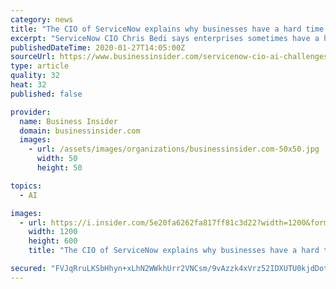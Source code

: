 ```yaml
---
category: news
title: "The CIO of ServiceNow explains why businesses have a hard time wrapping their head around AI, and says the secret is making it 'explainable'"
excerpt: "ServiceNow CIO Chris Bedi says enterprises sometimes have a hard time embracing AI which he says must be easy-to-understand and \"explainable.\""
publishedDateTime: 2020-01-27T14:05:00Z
sourceUrl: https://www.businessinsider.com/servicenow-cio-ai-challenges-enterprise-explainable-2020-1
type: article
quality: 32
heat: 32
published: false

provider:
  name: Business Insider
  domain: businessinsider.com
  images:
    - url: /assets/images/organizations/businessinsider.com-50x50.jpg
      width: 50
      height: 50

topics:
  - AI

images:
  - url: https://i.insider.com/5e20fa6262fa817ff81c3d22?width=1200&format=jpeg
    width: 1200
    height: 600
    title: "The CIO of ServiceNow explains why businesses have a hard time wrapping their head around AI, and says the secret is making it 'explainable'"

secured: "FVJqRruLKSbHhyn+xLhN2WWkhUrr2VNCsm/9vAzzk4xVrz52IDXUTU0kjdDotQDEPL2HhduUt+TVToXKTIL0AfjwhqJKUssiqx18Uylo0NJvCI9P9eBtvaPh+ftpJ+1Ew2zxpMoKZt/Q4PeCBcEnP/wrLMOKtLhe3iIOSswM4qWd3xz7bWlEdRBGK9p2f3DmfIuAg7+gVcjJ+uALYFnTNscqrTI5h9lf98sav9IuaLL513eSI1NKknEaAlN+qf/8pHhA/A5YNzg69lTBHAiA1pnFDu/ta51SsxW6cjlumT/x4GgsrsyXOQlF5pf8oL12cu7uCAgzH3JfHQ8YIIdwMIjiEXUjC7nbcNHnzQUJA/8cDHOUI7gwnKbFc+YAPosTY+NMVQAvJftH6l0I0UO/nt6SbR6p+akfL20j4VseeJGqobEGN5Dmk6TI/iv49DaLdAkX84sJEs2Lcx7LDn/kMdwz8vqNCwc8QTOFB2uOdlw=;6byKf7JbAamUPmlZll8hsg=="
---
```


